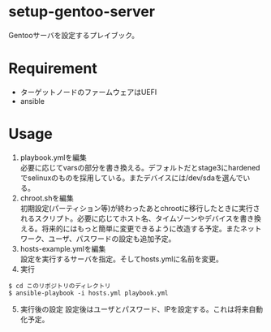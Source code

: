 # setup-gentoo-server
Gentooサーバを設定するプレイブック。
# Requirement
* ターゲットノードのファームウェアはUEFI
* ansible
# Usage
1. playbook.ymlを編集<br>
必要に応じてvarsの部分を書き換える。デフォルトだとstage3にhardenedでselinuxのものを採用している。またデバイスには/dev/sdaを選んでいる。
2. chroot.shを編集<br>
初期設定(パーティション等)が終わったあとchrootに移行したときに実行されるスクリプト。必要に応じてホスト名、タイムゾーンやデバイスを書き換える。将来的にはもっと簡単に変更できるように改造する予定。またネットワーク、ユーザ、パスワードの設定も追加予定。
3. hosts-example.ymlを編集<br>
設定を実行するサーバを指定。そしてhosts.ymlに名前を変更。
4. 実行<br>
```
$ cd このリポジトリのディレクトリ
$ ansible-playbook -i hosts.yml playbook.yml
```
5. 実行後の設定
設定後はユーザとパスワード、IPを設定する。これは将来自動化予定。
